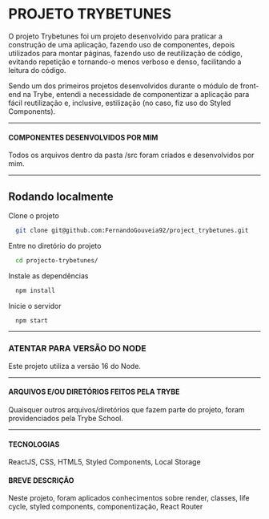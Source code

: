 # PROJETO TRYBETUNES

O projeto Trybetunes foi um projeto desenvolvido para praticar a construção de uma aplicação, fazendo uso de componentes, depois utilizados para montar páginas, fazendo uso de reutilização de código, evitando repetição e tornando-o menos verboso e denso, facilitando a leitura do código.

Sendo um dos primeiros projetos desenvolvidos durante o módulo de front-end na Trybe, entendi a necessidade de componentizar a aplicação para fácil reutilização e, inclusive, estilização (no caso, fiz uso do Styled Components).

---

#### COMPONENTES DESENVOLVIDOS POR MIM

Todos os arquivos dentro da pasta /src foram criados e desenvolvidos por mim.

---

## Rodando localmente

Clone o projeto

```bash
  git clone git@github.com:FernandoGouveia92/project_trybetunes.git
```

Entre no diretório do projeto

```bash
  cd projecto-trybetunes/
```

Instale as dependências

```bash
  npm install
```

Inicie o servidor

```bash
  npm start
```

---

### ATENTAR PARA VERSÃO DO NODE

Este projeto utiliza a versão 16 do Node.

---

#### ARQUIVOS E/OU DIRETÓRIOS FEITOS PELA TRYBE

Quaisquer outros arquivos/diretórios que fazem parte do projeto, foram providenciados pela Trybe School.

---

#### TECNOLOGIAS

ReactJS, CSS, HTML5, Styled Components, Local Storage

#### BREVE DESCRIÇÃO

Neste projeto, foram aplicados conhecimentos sobre render, classes, life cycle, styled components, componentização, React Router
